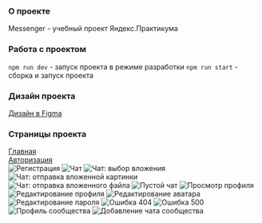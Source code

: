 ### **О проекте**
Messenger - учебный проект Яндекс.Практикума

### **Работа с проектом**
```npm run dev``` - запуск проекта в режиме разработки
```npm run start``` - сборка и запуск проекта


### **Дизайн проекта**
[Дизайн в Figma](https://www.figma.com/file/ALQ7CC5h4Zg3Ciow2FfPew/Untitled?type=design&node-id=0%3A1&mode=design&t=Zwu1RzkfLrN4Prfm-1)

### **Страницы проекта**
[Главная](https://teal-travesseiro-51b42f.netlify.app/)  
[Авторизация](https://teal-travesseiro-51b42f.netlify.app/pages/auth/auth)  
![Регистрация](https://teal-travesseiro-51b42f.netlify.app/pages/register/register)
![Чат](https://teal-travesseiro-51b42f.netlify.app/pages/chat/chat)
![Чат: выбор вложения](https://teal-travesseiro-51b42f.netlify.app/pages/chat/chat-choose-attach)
![Чат: отправка вложенной картинки](https://teal-travesseiro-51b42f.netlify.app/pages/chat/chat-choose-attach-pic)
![Чат: отправка вложенного файла](https://teal-travesseiro-51b42f.netlify.app/pages/chat/chat-choose-attach-file)
![Пустой чат](https://teal-travesseiro-51b42f.netlify.app/pages/chat/chat-empty)
![Просмотр профиля](https://teal-travesseiro-51b42f.netlify.app/pages/profile/profile)
![Редактирование профиля](https://teal-travesseiro-51b42f.netlify.app/pages/profile/profile-edit)
![Редактирование аватара](https://teal-travesseiro-51b42f.netlify.app/pages/profile/profile-edit-photo)
![Редактирование пароля](https://teal-travesseiro-51b42f.netlify.app/pages/password-edit/password-edit)
![Ошибка 404](https://teal-travesseiro-51b42f.netlify.app/pages/error/404)
![Ошибка 500](https://teal-travesseiro-51b42f.netlify.app/pages/error/500)
![Профиль сообщества](https://teal-travesseiro-51b42f.netlify.app/pages/community/community)
![Добавление чата сообщества](https://teal-travesseiro-51b42f.netlify.app/pages/community/community-edit)
